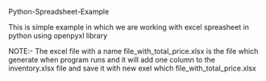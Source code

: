 Python-Spreadsheet-Example

This is simple example in which we are working with excel spreasheet in python using openpyxl library

NOTE:- The excel file with a name file_with_total_price.xlsx is the file which generate when program runs and it will add one column to the inventory.xlsx file
and save it with new exel which file_with_total_price.xlsx

